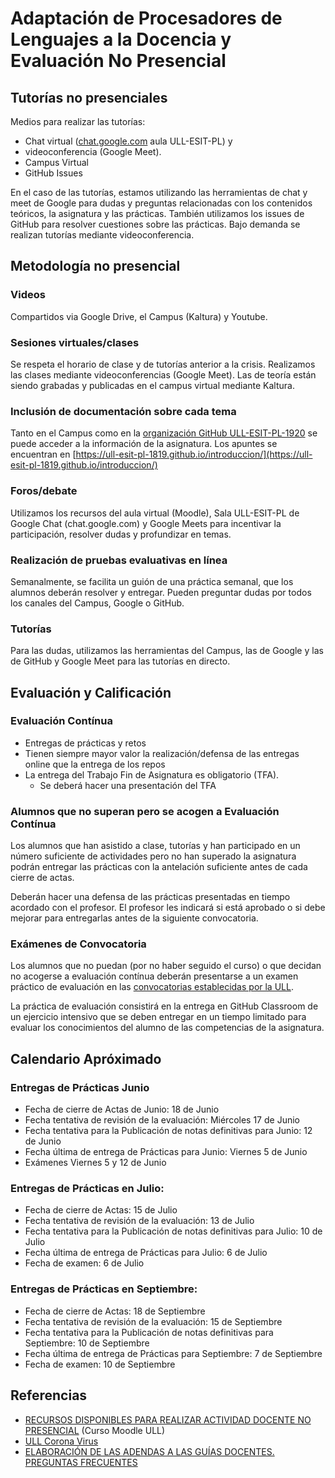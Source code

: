 # Adaptación de Procesadores de Lenguajes a la Docencia y Evaluación No Presencial

## Tutorías no presenciales

Medios para realizar las tutorías:

* Chat virtual ([chat.google.com](https://chat.google.com) aula ULL-ESIT-PL) y 
* videoconferencia (Google Meet).
* Campus Virtual
* GitHub Issues
 
En el caso de las tutorías, estamos utilizando las herramientas de chat y meet de Google para dudas y preguntas relacionadas con los contenidos teóricos, la asignatura y las prácticas. También utilizamos los issues de GitHub para resolver cuestiones sobre las prácticas. Bajo demanda se realizan tutorías mediante videoconferencia.

## Metodología no presencial

### Videos

Compartidos via Google Drive, el Campus (Kaltura) y Youtube.

### Sesiones virtuales/clases 

Se respeta el horario de clase y de tutorías anterior a la crisis. Realizamos las clases mediante videoconferencias (Google Meet). Las de teoría están siendo grabadas y publicadas en el campus virtual mediante Kaltura.

### Inclusión de documentación sobre cada tema

Tanto en el Campus como en la [organización GitHub ULL-ESIT-PL-1920](https://github.com/ULL-ESIT-PL-1920) se puede acceder a la información de la asignatura. Los apuntes se encuentran en [https://ull-esit-pl-1819.github.io/introduccion/](https://ull-esit-pl-1819.github.io/introduccion/)

### Foros/debate 

Utilizamos los recursos del aula virtual (Moodle), Sala ULL-ESIT-PL de Google Chat (chat.google.com) y Google Meets para incentivar la participación, resolver dudas y profundizar en temas.

### Realización de pruebas evaluativas en línea 

Semanalmente, se facilita un guión de una práctica semanal, que los alumnos deberán resolver y entregar. Pueden preguntar dudas por todos los canales del Campus, Google o GitHub.

### Tutorías 

Para las dudas, utilizamos las herramientas del Campus, las de Google y las de GitHub y Google Meet para las tutorías en directo.


## Evaluación y Calificación

### Evaluación Contínua

* Entregas de prácticas y retos 
* Tienen siempre mayor valor la realización/defensa de las entregas online que la entrega de los repos
* La entrega del Trabajo Fin de Asignatura es obligatorio (TFA).  
  * Se deberá hacer una presentación del TFA


### Alumnos que no superan pero se acogen a Evaluación Contínua

Los alumnos que han asistido a clase, tutorías y han participado en un número suficiente de actividades pero no han superado la asignatura podrán entregar las prácticas con la antelación suficiente antes de cada cierre de actas.

Deberán hacer una defensa de las prácticas presentadas en tiempo acordado con el profesor.
El profesor les indicará si está aprobado o si debe mejorar  para entregarlas antes de la siguiente convocatoria.


### Exámenes de Convocatoria

Los alumnos que no puedan (por no haber seguido el curso) o que decidan no acogerse a evaluación contínua deberán presentarse a un examen práctico de evaluación en las 
[convocatorias establecidas por la ULL]({{site.baseurl}}/timetables.html#ex%C3%A1menes-de-convocatoria).

La práctica de evaluación consistirá en la entrega en GitHub Classroom de un ejercicio intensivo que se deben entregar en un tiempo limitado para evaluar los conocimientos del alumno de las competencias de la asignatura.  

## Calendario Apróximado

### Entregas de Prácticas Junio

* Fecha de cierre de Actas de Junio: 18 de Junio
* Fecha tentativa de revisión de la evaluación: Miércoles 17 de Junio
* Fecha tentativa para la Publicación de notas definitivas para Junio: 12 de Junio
* Fecha última de entrega de Prácticas para Junio: Viernes 5 de Junio
* Exámenes Viernes 5 y 12 de Junio
   
### Entregas de Prácticas en Julio:

* Fecha de cierre de Actas: 15 de Julio
* Fecha tentativa de revisión de la evaluación: 13 de Julio
* Fecha tentativa para la Publicación de notas definitivas para Julio: 10 de Julio
* Fecha última de entrega de Prácticas para Julio: 6 de Julio
* Fecha de examen: 6 de Julio
  
### Entregas de Prácticas en Septiembre:

* Fecha de cierre de Actas: 18 de Septiembre
* Fecha tentativa de revisión de la evaluación: 15 de Septiembre
* Fecha tentativa para la Publicación de notas definitivas para Septiembre: 10 de Septiembre
* Fecha última de entrega de Prácticas para Septiembre: 7 de Septiembre
* Fecha de examen: 10 de Septiembre


## Referencias

* [RECURSOS DISPONIBLES PARA REALIZAR ACTIVIDAD DOCENTE NO PRESENCIAL](https://campusvirtual.ull.es/1920/course/view.php?id=201913946) (Curso Moodle ULL)
* [ULL Corona Virus](https://www.ull.es/coronavirus/)
* [ELABORACIÓN DE LAS ADENDAS A LAS GUÍAS DOCENTES. PREGUNTAS FRECUENTES ](https://docs.google.com/document/u/1/d/e/2PACX-1vRI7bTEi93KsUBrb1S9sRmdMbsR3fL9N0MHz39CbtGtdzK-eoA7U4dIsXDvyuV7eSekyY3uyBa1z8Ix/pub)
